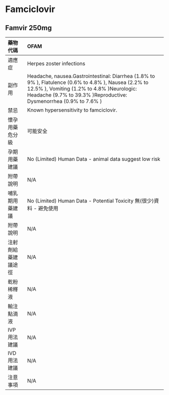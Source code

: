 # Famciclovir

## Famvir 250mg

| 藥物代碼 | OFAM |
| :--- | :--- |
| 適應症 | Herpes zoster infections |
| 副作用 | Headache, nausea.Gastrointestinal: Diarrhea \(1.8% to 9% \), Flatulence \(0.6% to 4.8% \), Nausea \(2.2% to 12.5% \), Vomiting \(1.2% to 4.8% \)Neurologic: Headache \(9.7% to 39.3% \)Reproductive: Dysmenorrhea \(0.9% to 7.6% \) |
| 禁忌 | Known hypersensitivity to famciclovir. |
| 懷孕用藥危分級 | 可能安全 |
| 孕期用藥建議 | No \(Limited\) Human Data - animal data suggest low risk |
| 附帶說明 | N/A |
| 哺乳期用藥建議 | No \(Limited\) Human Data - Potential Toxicity 無\(很少\)資料 - 避免使用 |
| 附帶說明 | N/A |
| 注射劑給藥建議途徑 | N/A |
| 乾粉稀釋液 | N/A |
| 輸注點滴液 | N/A |
| IVP 用法建議 | N/A |
| IVD 用法建議 | N/A |
| 注意事項 | N/A |


